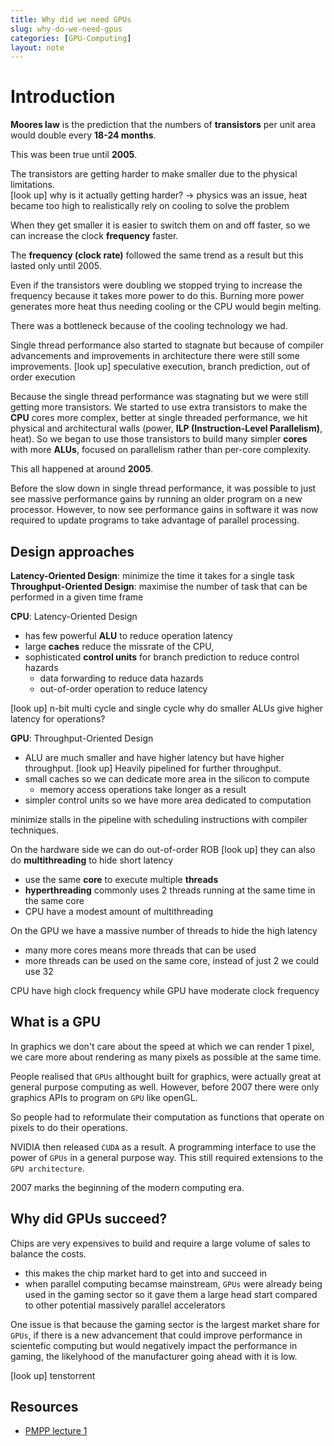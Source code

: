 ```yaml
---
title: Why did we need GPUs 
slug: why-do-we-need-gpus
categories: [GPU-Computing]
layout: note
---
```


# Introduction
**Moores law** is the prediction that the numbers of **transistors** per unit area
would double every **18-24 months**.

This was been true until **2005**. 

The transistors are getting harder to make smaller due to the physical limitations.  
[look up] why is it actually getting harder? -> physics was an issue, heat became too 
high to realistically rely on cooling to solve the problem

When they get smaller it is easier to switch them on and off faster, so we can 
increase the clock **frequency** faster.

The **frequency (clock rate)** followed the same trend as a result but this lasted only 
until 2005.

Even if the transistors were doubling we stopped trying to increase the frequency
because it takes more power to do this. Burning more power generates more heat thus 
needing cooling or the CPU would begin melting.

There was a bottleneck because of the cooling technology we had.

Single thread performance also started to stagnate but because of compiler advancements
and improvements in architecture there were still some improvements.
[look up] speculative execution, branch prediction, out of order execution

Because the single thread performance was stagnating but we were still getting more 
transistors. We started to use extra transistors to make the **CPU** cores more
complex, better at single threaded performance, we hit physical and architectural
walls (power, **ILP (Instruction-Level Parallelism)**, heat). So we began to use those
transistors to build many simpler **cores** with more **ALUs**, focused on parallelism
rather than per-core complexity.

This all happened at around **2005**.

Before the slow down in single thread performance, it was possible to just see massive
performance gains by running an older program on a new processor. However, to now see
performance gains in software it was now required to update programs to take advantage
of parallel processing.

## Design approaches
**Latency-Oriented Design**: minimize the time it takes for a single task  
**Throughput-Oriented Design**: maximise the number of task that can be performed in 
                              a given time frame

**CPU**: Latency-Oriented Design
- has few powerful **ALU** to reduce operation latency
- large **caches** reduce the missrate of the CPU,  
- sophisticated **control units** for branch prediction to reduce control hazards 
    - data forwarding to reduce data hazards
    - out-of-order operation to reduce latency

[look up] n-bit multi cycle and single cycle
          why do smaller ALUs give higher latency for operations? 

**GPU**: Throughput-Oriented Design 
- ALU are much smaller and have higher latency but have higher throughput. 
[look up] Heavily pipelined for further throughput.
- small caches so we can dedicate more area in the silicon to compute
    - memory access operations take longer as a result
- simpler control units so we have more area dedicated to computation

minimize stalls in the pipeline with scheduling instructions with compiler techniques.

On the hardware side we can do out-of-order ROB [look up]
they can also do **multithreading** to hide short latency
- use the same **core** to execute multiple **threads** 
- **hyperthreading** commonly uses 2 threads running at the same time in the same 
  core 
- CPU have a modest amount of multithreading  

On the GPU we have a massive number of threads to hide the high latency  
- many more cores means more threads that can be used
- more threads can be used on the same core, instead of just 2 we could use 32  

CPU have high clock frequency while GPU have moderate clock frequency  

## What is a GPU
In graphics we don't care about the speed at which we can render 1 pixel, we care more
about rendering as many pixels as possible at the same time.

People realised that `GPUs` althought built for graphics, were actually great at 
general purpose computing as well. However, before 2007 there were only graphics APIs
to program on `GPU` like openGL. 

So people had to reformulate their computation as functions that operate on pixels to 
do their operations.

NVIDIA then released `CUDA` as a result. A programming interface to use the power of 
`GPUs` in a general purpose way. 
This still required extensions to the `GPU architecture`. 

2007 marks the beginning of the modern computing era.

## Why did GPUs succeed?
Chips are very expensives to build and require a large volume of sales to balance 
the costs.
- this makes the chip market hard to get into and succeed in 
- when parallel computing becamse mainstream, `GPUs` were already being used in the 
  gaming sector so it gave them a large head start compared to other potential 
      massively parallel accelerators

One issue is that because the gaming sector is the largest market share for `GPUs`,
if there is a new advancement that could improve performance in scientefic computing 
but would negatively impact the performance in gaming, the likelyhood of the
manufacturer going ahead with it is low. 

[look up] tenstorrent

## Resources
- [PMPP lecture 1](https://www.youtube.com/watch?v=4pkbXmE4POc&list=PLRRuQYjFhpmubuwx-w8X964ofVkW1T8O4&index=1) 
